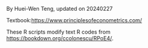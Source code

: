 By Huei-Wen Teng, updated on 20240227


Textbook:https://www.principlesofeconometrics.com/


These R scripts modify text R codes from https://bookdown.org/ccolonescu/RPoE4/. 

